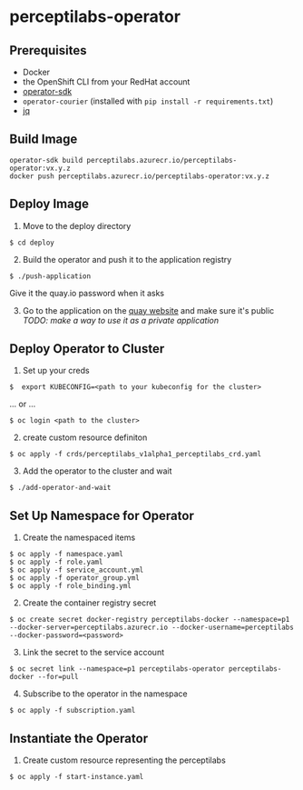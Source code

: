 # perceptilabs-operator

## Prerequisites

* Docker
* the OpenShift CLI from your RedHat account
* [operator-sdk](https://github.com/operator-framework/operator-sdk)
* `operator-courier` (installed with `pip install -r requirements.txt`)
* [jq](https://stedolan.github.io/jq/download/)

## Build Image

```
operator-sdk build perceptilabs.azurecr.io/perceptilabs-operator:vx.y.z
docker push perceptilabs.azurecr.io/perceptilabs-operator:vx.y.z
```

## Deploy Image

1. Move to the deploy directory
```
$ cd deploy
```

2. Build the operator and push it to the application registry
```
$ ./push-application
```
Give it the quay.io password when it asks

3. Go to the application on the [quay website](https://quay.io/application/perceptilabs/perceptilabs-operator-beta) and make sure it's public
*TODO: make a way to use it as a private application*

## Deploy Operator to Cluster

1. Set up your creds
```
$  export KUBECONFIG=<path to your kubeconfig for the cluster>
```
... or ...
```
$ oc login <path to the cluster>
```

2. create custom resource definiton
```
$ oc apply -f crds/perceptilabs_v1alpha1_perceptilabs_crd.yaml
```

3. Add the operator to the cluster and wait
```
$ ./add-operator-and-wait
```

## Set Up Namespace for Operator

1. Create the namespaced items
```
$ oc apply -f namespace.yaml
$ oc apply -f role.yaml
$ oc apply -f service_account.yml
$ oc apply -f operator_group.yml
$ oc apply -f role_binding.yml
```

2. Create the container registry secret
```
$ oc create secret docker-registry perceptilabs-docker --namespace=p1 --docker-server=perceptilabs.azurecr.io --docker-username=perceptilabs --docker-password=<password>
```

3. Link the secret to the service account
```
$ oc secret link --namespace=p1 perceptilabs-operator perceptilabs-docker --for=pull
```

4. Subscribe to the operator in the namespace
```
$ oc apply -f subscription.yaml              
```

## Instantiate the Operator

1. Create custom resource representing the perceptilabs
```
$ oc apply -f start-instance.yaml  
```
